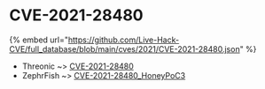 # CVE-2021-28480
{% embed url="https://github.com/Live-Hack-CVE/full_database/blob/main/cves/2021/CVE-2021-28480.json" %}

* Threonic ~> [CVE-2021-28480](https://www.alice-snow.ru/2021/database/cve-2021-28480/cve-2021-28480-threonic)
* ZephrFish ~> [CVE-2021-28480_HoneyPoC3](https://www.alice-snow.ru/2021/database/cve-2021-28480/cve-2021-28480_honeypoc3-zephrfish)